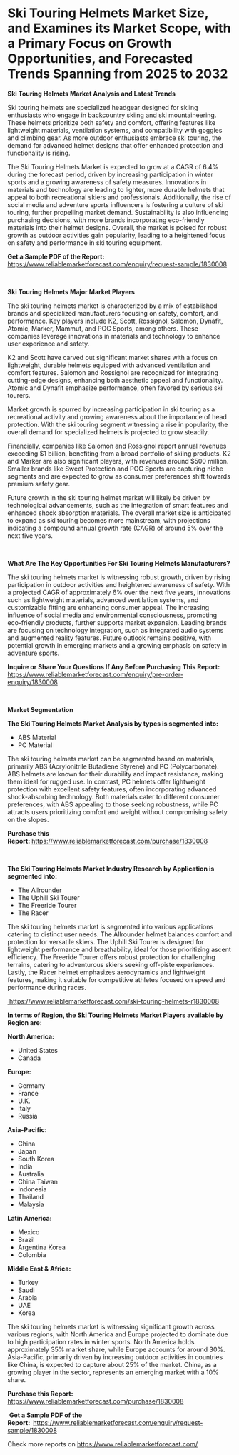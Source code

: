 <p><h1>Ski Touring Helmets Market Size, and Examines its Market Scope, with a Primary Focus on Growth Opportunities, and Forecasted Trends Spanning from 2025 to 2032</h1></p><p><strong>Ski Touring Helmets Market Analysis and Latest Trends</strong></p>
<p><p>Ski touring helmets are specialized headgear designed for skiing enthusiasts who engage in backcountry skiing and ski mountaineering. These helmets prioritize both safety and comfort, offering features like lightweight materials, ventilation systems, and compatibility with goggles and climbing gear. As more outdoor enthusiasts embrace ski touring, the demand for advanced helmet designs that offer enhanced protection and functionality is rising.</p><p>The Ski Touring Helmets Market is expected to grow at a CAGR of 6.4% during the forecast period, driven by increasing participation in winter sports and a growing awareness of safety measures. Innovations in materials and technology are leading to lighter, more durable helmets that appeal to both recreational skiers and professionals. Additionally, the rise of social media and adventure sports influencers is fostering a culture of ski touring, further propelling market demand. Sustainability is also influencing purchasing decisions, with more brands incorporating eco-friendly materials into their helmet designs. Overall, the market is poised for robust growth as outdoor activities gain popularity, leading to a heightened focus on safety and performance in ski touring equipment.</p></p>
<p><strong>Get a Sample PDF of the Report:&nbsp;</strong> <a href="https://www.reliablemarketforecast.com/enquiry/request-sample/1830008?utm_campaign=2193&utm_medium=2&utm_source=Github&utm_content=ia&utm_term=09022025&utm_id=ski-touring-helmets">https://www.reliablemarketforecast.com/enquiry/request-sample/1830008</a></p>
<p>&nbsp;</p>
<p><strong>Ski Touring Helmets Major Market Players</strong></p>
<p><p>The ski touring helmets market is characterized by a mix of established brands and specialized manufacturers focusing on safety, comfort, and performance. Key players include K2, Scott, Rossignol, Salomon, Dynafit, Atomic, Marker, Mammut, and POC Sports, among others. These companies leverage innovations in materials and technology to enhance user experience and safety.</p><p>K2 and Scott have carved out significant market shares with a focus on lightweight, durable helmets equipped with advanced ventilation and comfort features. Salomon and Rossignol are recognized for integrating cutting-edge designs, enhancing both aesthetic appeal and functionality. Atomic and Dynafit emphasize performance, often favored by serious ski tourers.</p><p>Market growth is spurred by increasing participation in ski touring as a recreational activity and growing awareness about the importance of head protection. With the ski touring segment witnessing a rise in popularity, the overall demand for specialized helmets is projected to grow steadily.</p><p>Financially, companies like Salomon and Rossignol report annual revenues exceeding $1 billion, benefiting from a broad portfolio of skiing products. K2 and Marker are also significant players, with revenues around $500 million. Smaller brands like Sweet Protection and POC Sports are capturing niche segments and are expected to grow as consumer preferences shift towards premium safety gear.</p><p>Future growth in the ski touring helmet market will likely be driven by technological advancements, such as the integration of smart features and enhanced shock absorption materials. The overall market size is anticipated to expand as ski touring becomes more mainstream, with projections indicating a compound annual growth rate (CAGR) of around 5% over the next five years.</p></p>
<p>&nbsp;</p>
<p><strong>What Are The Key Opportunities For Ski Touring Helmets Manufacturers?</strong></p>
<p><p>The ski touring helmets market is witnessing robust growth, driven by rising participation in outdoor activities and heightened awareness of safety. With a projected CAGR of approximately 6% over the next five years, innovations such as lightweight materials, advanced ventilation systems, and customizable fitting are enhancing consumer appeal. The increasing influence of social media and environmental consciousness, promoting eco-friendly products, further supports market expansion. Leading brands are focusing on technology integration, such as integrated audio systems and augmented reality features. Future outlook remains positive, with potential growth in emerging markets and a growing emphasis on safety in adventure sports.</p></p>
<p><strong>Inquire or Share Your Questions If Any Before Purchasing This Report:</strong> <a href="https://www.reliablemarketforecast.com/enquiry/pre-order-enquiry/1830008?utm_campaign=2193&utm_medium=2&utm_source=Github&utm_content=ia&utm_term=09022025&utm_id=ski-touring-helmets">https://www.reliablemarketforecast.com/enquiry/pre-order-enquiry/1830008</a></p>
<p>&nbsp;</p>
<p><strong>Market Segmentation</strong></p>
<p><strong>The Ski Touring Helmets Market Analysis by types is segmented into:</strong></p>
<p><ul><li>ABS Material</li><li>PC Material</li></ul></p>
<p><p>The ski touring helmets market can be segmented based on materials, primarily ABS (Acrylonitrile Butadiene Styrene) and PC (Polycarbonate). ABS helmets are known for their durability and impact resistance, making them ideal for rugged use. In contrast, PC helmets offer lightweight protection with excellent safety features, often incorporating advanced shock-absorbing technology. Both materials cater to different consumer preferences, with ABS appealing to those seeking robustness, while PC attracts users prioritizing comfort and weight without compromising safety on the slopes.</p></p>
<p><strong>Purchase this Report:&nbsp;</strong><a href="https://www.reliablemarketforecast.com/purchase/1830008?utm_campaign=2193&utm_medium=2&utm_source=Github&utm_content=ia&utm_term=09022025&utm_id=ski-touring-helmets">https://www.reliablemarketforecast.com/purchase/1830008</a></p>
<p>&nbsp;</p>
<p><strong>The Ski Touring Helmets Market Industry Research by Application is segmented into:</strong></p>
<p><ul><li>The Allrounder</li><li>The Uphill Ski Tourer</li><li>The Freeride Tourer</li><li>The Racer</li></ul></p>
<p><p>The ski touring helmets market is segmented into various applications catering to distinct user needs. The Allrounder helmet balances comfort and protection for versatile skiers. The Uphill Ski Tourer is designed for lightweight performance and breathability, ideal for those prioritizing ascent efficiency. The Freeride Tourer offers robust protection for challenging terrains, catering to adventurous skiers seeking off-piste experiences. Lastly, the Racer helmet emphasizes aerodynamics and lightweight features, making it suitable for competitive athletes focused on speed and performance during races.</p></p>
<p><a href="https://www.reliablemarketforecast.com/ski-touring-helmets-r1830008?utm_campaign=2193&utm_medium=2&utm_source=Github&utm_content=ia&utm_term=09022025&utm_id=ski-touring-helmets">&nbsp;https://www.reliablemarketforecast.com/ski-touring-helmets-r1830008</a></p>
<p><strong>In terms of Region, the Ski Touring Helmets Market Players available by Region are:</strong></p>
<p>
    <p> <strong> North America: </strong>
        <ul>
            <li>United States</li>
            <li>Canada</li>
        </ul>
        </p> 
    <p> <strong> Europe: </strong>
        <ul>
            <li>Germany</li>
            <li>France</li>
            <li>U.K.</li>
            <li>Italy</li>
            <li>Russia</li>
        </ul>
        </p> 
    <p> <strong> Asia-Pacific: </strong>
        <ul>
            <li>China</li>
            <li>Japan</li>
            <li>South Korea</li>
            <li>India</li>
            <li>Australia</li>
            <li>China Taiwan</li>
            <li>Indonesia</li>
            <li>Thailand</li>
            <li>Malaysia</li>
        </ul>
        </p> 
    <p> <strong> Latin America: </strong>
        <ul>
            <li>Mexico</li>
            <li>Brazil</li>
            <li>Argentina Korea</li>
            <li>Colombia</li>
        </ul>
        </p> 
    <p> <strong> Middle East & Africa: </strong>
        <ul>
            <li>Turkey</li>
            <li>Saudi</li>
            <li>Arabia</li>
            <li>UAE</li>
            <li>Korea</li>
        </ul>
    </p>
    </p>
<p><p>The ski touring helmets market is witnessing significant growth across various regions, with North America and Europe projected to dominate due to high participation rates in winter sports. North America holds approximately 35% market share, while Europe accounts for around 30%. Asia-Pacific, primarily driven by increasing outdoor activities in countries like China, is expected to capture about 25% of the market. China, as a growing player in the sector, represents an emerging market with a 10% share.</p></p>
<p><strong>Purchase this Report: </strong><a href="https://www.reliablemarketforecast.com/purchase/1830008?utm_campaign=2193&utm_medium=2&utm_source=Github&utm_content=ia&utm_term=09022025&utm_id=ski-touring-helmets">https://www.reliablemarketforecast.com/purchase/1830008</a></p>
<p>&nbsp;<strong>Get a Sample PDF of the Report:&nbsp;&nbsp;</strong><a href="https://www.reliablemarketforecast.com/enquiry/request-sample/1830008?utm_campaign=2193&utm_medium=2&utm_source=Github&utm_content=ia&utm_term=09022025&utm_id=ski-touring-helmets">https://www.reliablemarketforecast.com/enquiry/request-sample/1830008</a></p>
<p><strong></strong></p>
<p>Check more reports on <a href="https://www.reliablemarketforecast.com/?utm_campaign=2193&utm_medium=2&utm_source=Github&utm_content=ia&utm_term=09022025&utm_id=ski-touring-helmets">https://www.reliablemarketforecast.com/</a></p>
